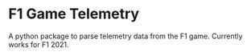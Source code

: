 # F1 Game Telemetry
A python package to parse telemetry data from the F1 game. Currently works for F1 2021.
